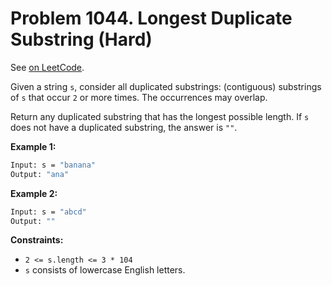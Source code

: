 Problem 1044. Longest Duplicate Substring (Hard)
================================================

See [on LeetCode](https://leetcode.com/problems/longest-duplicate-substring/).

Given a string `s`, consider all duplicated substrings: (contiguous) substrings of `s` that occur `2` or more times. The occurrences may overlap.

Return any duplicated substring that has the longest possible length. If `s` does not have a duplicated substring, the answer is `""`.

**Example 1:**

```bash
Input: s = "banana"
Output: "ana"
```

**Example 2:**

```bash
Input: s = "abcd"
Output: ""
```

**Constraints:**

* `2 <= s.length <= 3 * 104`
* `s` consists of lowercase English letters.
